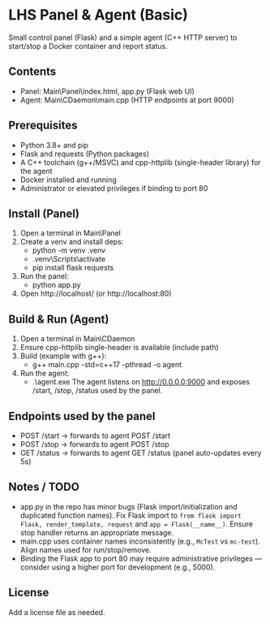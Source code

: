 # LHS Panel & Agent (Basic)

Small control panel (Flask) and a simple agent (C++ HTTP server) to start/stop a Docker container and report status.

## Contents
- Panel: Main\Panel\index.html, app.py (Flask web UI)
- Agent: Main\CDaemon\main.cpp (HTTP endpoints at port 9000)

## Prerequisites
- Python 3.8+ and pip
- Flask and requests (Python packages)
- A C++ toolchain (g++/MSVC) and cpp-httplib (single-header library) for the agent
- Docker installed and running
- Administrator or elevated privileges if binding to port 80

## Install (Panel)
1. Open a terminal in Main\Panel
2. Create a venv and install deps:
   - python -m venv .venv
   - .venv\Scripts\activate
   - pip install flask requests
3. Run the panel:
   - python app.py
4. Open http://localhost/ (or http://localhost:80)

## Build & Run (Agent)
1. Open a terminal in Main\CDaemon
2. Ensure cpp-httplib single-header is available (include path)
3. Build (example with g++):
   - g++ main.cpp -std=c++17 -pthread -o agent
4. Run the agent:
   - .\agent.exe
   The agent listens on http://0.0.0.0:9000 and exposes /start, /stop, /status used by the panel.

## Endpoints used by the panel
- POST /start -> forwards to agent POST /start
- POST /stop  -> forwards to agent POST /stop
- GET /status -> forwards to agent GET /status (panel auto-updates every 5s)

## Notes / TODO
- app.py in the repo has minor bugs (Flask import/initialization and duplicated function names). Fix Flask import to `from flask import Flask, render_template, request` and `app = Flask(__name__)`. Ensure stop handler returns an appropriate message.
- main.cpp uses container names inconsistently (e.g., `McTest` vs `mc-test`). Align names used for run/stop/remove.
- Binding the Flask app to port 80 may require administrative privileges — consider using a higher port for development (e.g., 5000).

## License
Add a license file as needed.